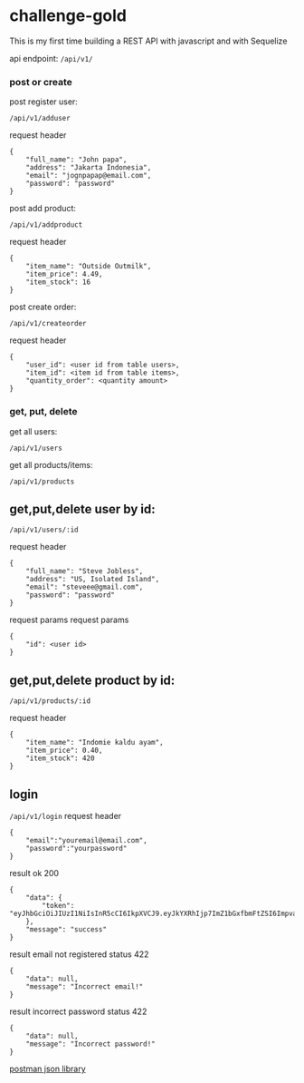 # challenge-gold

This is my first time building a REST API with javascript and with Sequelize

api endpoint:
`/api/v1/`

### post or create

post register user: 

`/api/v1/adduser`

request header
```
{
    "full_name": "John papa",
    "address": "Jakarta Indonesia",
    "email": "jognpapap@email.com",
    "password": "password"
}
```


post add product: 

`/api/v1/addproduct`

request header
```
{
    "item_name": "Outside Outmilk",
    "item_price": 4.49,
    "item_stock": 16
}
```
post create order:

`/api/v1/createorder`

request header
```
{
    "user_id": <user id from table users>,
    "item_id": <item id from table items>,
    "quantity_order": <quantity amount>
}
```

### get, put, delete

get all users:

`/api/v1/users`

get all products/items:

`/api/v1/products`

## get,put,delete user by id:

`/api/v1/users/:id`

request header
```
{
    "full_name": "Steve Jobless",
    "address": "US, Isolated Island",
    "email": "steveee@gmail.com",
    "password": "password"
}
```
request params
request params
```
{
    "id": <user id>
}
```

## get,put,delete product by id:
`/api/v1/products/:id`

request header
```
{
    "item_name": "Indomie kaldu ayam",
    "item_price": 0.40,
    "item_stock": 420
}
```

## login

`/api/v1/login`
request header
```
{
    "email":"youremail@email.com",
    "password":"yourpassword"
}
```
result ok 200
```
{
    "data": {
        "token": "eyJhbGciOiJIUzI1NiIsInR5cCI6IkpXVCJ9.eyJkYXRhIjp7ImZ1bGxfbmFtZSI6ImpvaG4gZG9lIiwiZW1haWwiOiJqb2huZG9lQGVtYWlsLmNvbSJ9LCJpYXQiOjE3MDY4ODM0MDgsImV4cCI6MTcwNjg4NzAwOH0.kHIrfsyNKExG1eweCuM7R0V12uTZHGz5O0oXkIR2XEo"
    },
    "message": "success"
}
```
result email not registered status 422
```
{
    "data": null,
    "message": "Incorrect email!"
}
```
result incorrect password status 422
```
{
    "data": null,
    "message": "Incorrect password!"
}
```

[postman json library](https://raw.githubusercontent.com/mauritshdb/challenge-gold/main/Binar%20Gold.postman_collection.json)
